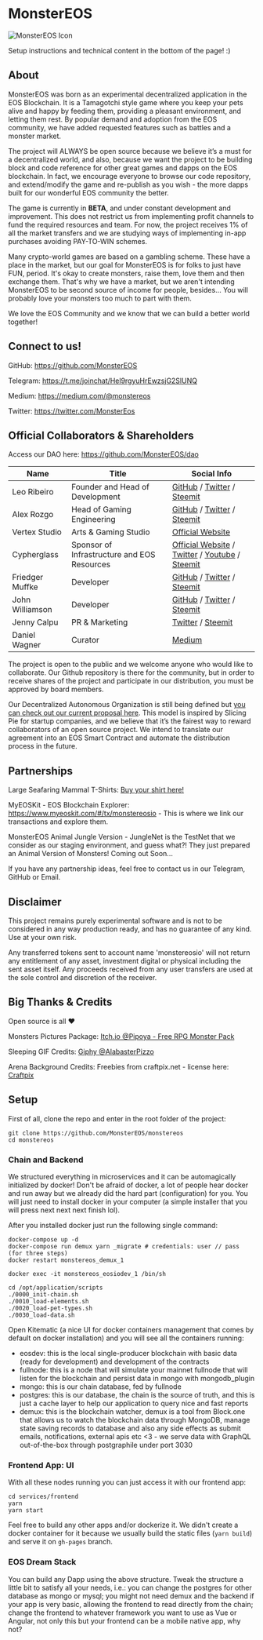 # MonsterEOS

![MonsterEOS Icon](https://github.com/MonsterEOS/monstereos/raw/master/logo-monster.png)

Setup instructions and technical content in the bottom of the page! :)

## About
MonsterEOS was born as an experimental decentralized application in the EOS Blockchain. It is a Tamagotchi style game where you keep your pets alive and happy by feeding them, providing a pleasant environment, and letting them rest. By popular demand and adoption from the EOS community, we have added requested features such as battles and a monster market.

The project will ALWAYS be open source because we believe it’s a must for a decentralized world, and also, because we want the project to be building block and code reference for other great games and dapps on the EOS blockchain. In fact, we encourage everyone to browse our code repository, and extend/modify the game and re-publish as you wish - the more dapps built for our wonderful EOS community the better.

The game is currently in **BETA**, and under constant development and improvement. This does not restrict us from implementing profit channels to fund the required resources and team. For now, the project receives 1% of all the market transfers and we are studying ways of implementing in-app purchases avoiding PAY-TO-WIN schemes.

Many crypto-world games are based on a gambling scheme. These have a place in the market, but our goal for MonsterEOS is for folks to just have FUN, period. It's okay to create monsters, raise them, love them and then exchange them. That's why we have a market, but we aren't intending MonsterEOS to be second source of income for people, besides... You will probably love your monsters too much to part with them.

We love the EOS Community and we know that we can build a better world together!

## Connect to us!

GitHub: https://github.com/MonsterEOS

Telegram: https://t.me/joinchat/Hel9rgyuHrEwzsjG2SlUNQ

Medium: https://medium.com/@monstereos

Twitter: https://twitter.com/MonsterEos


## Official Collaborators & Shareholders

Access our DAO here: https://github.com/MonsterEOS/dao

Name | Title | Social Info
---|---|---
Leo Ribeiro | Founder and Head of Development | [GitHub](http://github.com/leordev) / [Twitter](https://twitter.com/leordev) / [Steemit](https://steemit.com/@leordev)
Alex Rozgo | Head of Gaming Engineering | [GitHub](http://github.com/rozgo) / [Twitter](https://twitter.com/rozgo) / [Steemit](https://steemit.com/@rozgo)
Vertex Studio | Arts & Gaming Studio | [Official Website](https://vertexstudio.github.io)
Cypherglass | Sponsor of Infrastructure and EOS Resources | [Official Website](https://cypherglass.com) / [Twitter](https://twitter.com/cypherglassbp) / [Youtube](https://www.youtube.com/channel/UCnXofUeO5w1dO9JGWWDdqPQ) / [Steemit](https://steemit.com/@cypherglass)
Friedger Muffke | Developer | [GitHub](http://github.com/friedger) / [Twitter](https://twitter.com/fmdroid) / [Steemit](https://steemit.com/@friedger)
John Williamson | Developer | [GitHub](http://github.com/velua) / [Twitter](https://twitter.com/velua) / [Steemit](https://steemit.com/@johnwilliamson)
Jenny Calpu | PR & Marketing | [Twitter](https://twitter.com/topkpop) / [Steemit](https://steemit.com/@topkpop)
Daniel Wagner | Curator | [Medium](https://medium.com/@tikuzero)

The project is open to the public and we welcome anyone who would like to collaborate. Our Github repository is there for the community, but in order to receive shares of the project and participate in our distribution, you must be approved by board members.

Our Decentralized Autonomous Organization is still being defined but [you can check out our current proposal here](https://github.com/MonsterEOS/dao/blob/master/README.md). This model is inspired by Slicing Pie for startup companies, and we believe that it’s the fairest way to reward collaborators of an open source project. We intend to translate our agreement into an EOS Smart Contract and automate the distribution process in the future.


##  Partnerships

Large Seafaring Mammal T-Shirts: [Buy your shirt here!](https://largeseafaringmammal.com/products/monstereos-x-lsm)

MyEOSKit - EOS Blockchain Explorer: https://www.myeoskit.com/#/tx/monstereosio - This is where we link our transactions and explore them.

MonsterEOS Animal Jungle Version - JungleNet is the TestNet that we consider as our staging environment, and guess what?! They just prepared an Animal Version of Monsters! Coming out Soon...

If you have any partnership ideas, feel free to contact us in our Telegram, GitHub or Email.


## Disclaimer

This project remains purely experimental software and is not to be considered in any way production ready, and has no guarantee of any kind. Use at your own risk.

Any transferred tokens sent to account name 'monstereosio' will not return any entitlement of any asset, investment digital or physical including the sent asset itself. Any proceeds received from any user transfers are used at the sole control and discretion of the receiver.


## Big Thanks & Credits

Open source is all :heart:

Monsters Pictures Package: [Itch.io @Pipoya - Free RPG Monster Pack](https://pipoya.itch.io/free-rpg-monster-pack)

Sleeping GIF Credits: [Giphy @AlabasterPizzo](https://giphy.com/stickers/zzz-snore-51WvIEoUKKHlGwgmgy)

Arena Background Credits: Freebies from craftpix.net - license here: [Craftpix](https://craftpix.net/file-licenses/)

## Setup

First of all, clone the repo and enter in the root folder of the project:

```
git clone https://github.com/MonsterEOS/monstereos
cd monstereos
```

### Chain and Backend

We structured everything in microservices and it can be automagically initialized by docker! Don't be afraid of docker, a lot of people hear docker and run away but we already did the hard part (configuration) for you. You will just need to install docker in your computer (a simple installer that you will press next next next finish lol).

After you installed docker just run the following single command:

```
docker-compose up -d
docker-compose run demux yarn _migrate # credentials: user // pass  (for three steps)
docker restart monstereos_demux_1

docker exec -it monstereos_eosiodev_1 /bin/sh

cd /opt/application/scripts
./0000_init-chain.sh
./0010_load-elements.sh
./0020_load-pet-types.sh
./0030_load-data.sh
```

Open Kitematic (a nice UI for docker containers management that comes by default on docker installation) and you will see all the containers running:

- eosdev: this is the local single-producer blockchain with basic data (ready for development) and development of the contracts
- fullnode: this is a node that will simulate your mainnet fullnode that will listen for the blockchain and persist data in mongo with mongodb_plugin
- mongo: this is our chain database, fed by fullnode
- postgres: this is our database, the chain is the source of truth, and this is just a cache layer to help our application to query nice and fast reports
- demux: this is the blockchain watcher, demux is a tool from Block.one that allows us to watch the blockchain data through MongoDB, manage state saving records to database and also any side effects as submit emails, notifications, external apis etc <3 - we serve data with GraphQL out-of-the-box through postgraphile under port 3030

### Frontend App: UI

With all these nodes running you can just access it with our frontend app:

```
cd services/frontend
yarn
yarn start
```

Feel free to build any other apps and/or dockerize it. We didn't create a docker container for it because we usually build the static files (`yarn build`) and serve it on `gh-pages` branch.

### EOS Dream Stack

You can build any Dapp using the above structure. Tweak the structure a little bit to satisfy all your needs, i.e.: you can change the postgres for other database as mongo or mysql; you might not need demux and the backend if your app is very basic, allowing the frontend to read directly from the chain; change the frontend to whatever framework you want to use as Vue or Angular, not only this but your frontend can be a mobile native app, why not?
